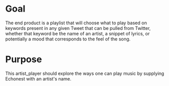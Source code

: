 # Goal
The end product is a playlist that will choose what to play based on keywords present in any given Tweet that can be pulled from Twitter, whether that keyword be the name of an artist, a snippet of lyrics, or potentially a mood that corresponds to the feel of the song.

# Purpose
This artist_player should explore the ways one can play music by supplying Echonest with an artist's name. 
